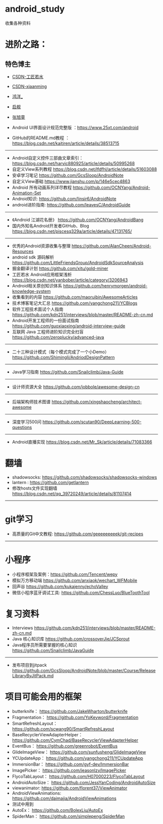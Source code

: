 # android_study
收集各种资料



# 进阶之路：

## 特色博主
* [CSDN-工匠若水](https://blog.csdn.net/yanbober)
* [CSDN-xiaanming](https://blog.csdn.net/xiaanming)
* [鸿洋_](https://blog.csdn.net/lmj623565791)
* [启舰](https://blog.csdn.net/harvic880925)
* [张旭童](https://blog.csdn.net/zxt0601)


* Android UI界面设计规范完整版 ：https://www.25xt.com/android
* GitHub的README.md教程 ：https://blog.csdn.net/kaitiren/article/details/38513715
----
* Android自定义控件三部曲文章索引： https://blog.csdn.net/harvic880925/article/details/50995268
* 自定义View系列教程 https://blog.csdn.net/lfdfhl/article/details/51603088
* 安卓学习笔记 https://github.com/GcsSloop/AndroidNote
* 自定义View基础 https://www.jianshu.com/p/146e5cec4863
* Android 所有动画系列详尽教程 https://github.com/OCNYang/Android-Animation-Set
* Android知识: https://github.com/linsir6/AndroidNote
* android进阶指南: https://github.com/leavesC/AndroidGuide
---
* 《Android 江湖花名册》 https://github.com/OCNYang/AndroidBang
* 国内外知名Android开发者GitHub、Blog https://blog.csdn.net/piscesq329a/article/details/47131765/
---
* 优秀的Android资源收集与整理 https://github.com/AlanCheen/Android-Resources
* android sdk 源码解析 https://github.com/LittleFriendsGroup/AndroidSdkSourceAnalysis
* 掘金翻译计划 https://github.com/xitu/gold-miner
* 工匠若水 Android应用框架浅析 https://blog.csdn.net/yanbober/article/category/3206943
* Android相关原创知识体系 https://github.com/henrymorgen/android-knowledge-system
* 收集看到的内容 https://github.com/maoruibin/AwesomeArticles
* 技术博客笔记大汇总 https://github.com/yangchong211/YCBlogs
* 软件工程技术面试个人指南 https://github.com/kdn251/interviews/blob/master/README-zh-cn.md
* Android开发工程师的一份面试指南 https://github.com/guoxiaoxing/android-interview-guide
* 互联网 Java 工程师进阶知识完全扫盲 https://github.com/zeroplucky/advanced-java


---
* 二十三种设计模式（每个模式完成了一个小Demo） https://github.com/Shimingli/AndriodDesignPattern
---
* Java学习指南 https://github.com/Snailclimb/Java-Guide
---
* 设计师资源大全 https://github.com/jobbole/awesome-design-cn
---
* 后端架构师技术图谱 https://github.com/xingshaocheng/architect-awesome
---
* 深度学习500问 https://github.com/scutan90/DeepLearning-500-questions
---
* Android直播实现 https://blog.csdn.net/Mr_Sk/article/details/71083366
# 翻墙
* shadowsocks: https://github.com/shadowsocks/shadowsocks-windows
* lantern : https://github.com/getlantern
* 修改hosts文件实现翻墙 https://blog.csdn.net/qq_39720249/article/details/81107414


---
# git学习
* 高质量的Git中文教程: https://github.com/geeeeeeeeek/git-recipes

---
# 小程序
* 小程序框架及案例：https://github.com/Tencent/wepy
* 模拟万方移动端 https://github.com/anxiaok/wechart_WFMobile
* 回声谷 https://github.com/kukajenny/echoValley
* 微信小程序蓝牙调试工具: https://github.com/ChessLuo/BlueToothTool

# 复习资料
* Interviews  https://github.com/kdn251/interviews/blob/master/README-zh-cn.md
* Java 核心知识库 https://github.com/crossoverJie/JCSprout
* Java程序员所需要掌握的核心知识 https://github.com/Snailclimb/JavaGuide
---
* 发布项目到jitpack https://github.com/GcsSloop/AndroidNote/blob/master/Course/ReleaseLibraryByJitPack.md


# 项目可能会用的框架
* butterknife： https://github.com/JakeWharton/butterknife
* Fragmentation： https://github.com/YoKeyword/Fragmentation
* SmartRefreshLayout： https://github.com/scwang90/SmartRefreshLayout
* BaseRecyclerViewAdapterHelper： https://github.com/CymChad/BaseRecyclerViewAdapterHelper
* EventBus： https://github.com/greenrobot/EventBus
* GlideImageView： https://github.com/sunfusheng/GlideImageView
* YCUpdateApp： https://github.com/yangchong211/YCUpdateApp
* ImmersionBar： https://github.com/gyf-dev/ImmersionBar
* ImagePicker： https://github.com/jeasonlzy/ImagePicker
* FlycoTabLayout： https://github.com/H07000223/FlycoTabLayout
* AndroidAutoSize： https://github.com/JessYanCoding/AndroidAutoSize
* viewanimator: https://github.com/florent37/ViewAnimator
* AndroidViewAnimations: https://github.com/daimajia/AndroidViewAnimations
* 测试中用到
* AutoEx： https://github.com/BolexLiu/AutoEx
* SpiderMan： https://github.com/simplepeng/SpiderMan








